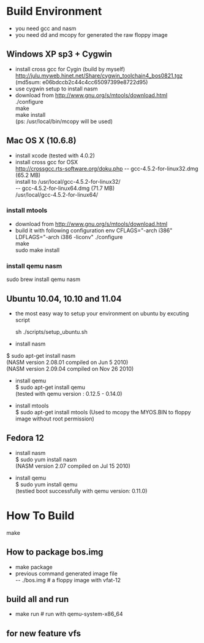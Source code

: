 # Build Environment
- you need gcc and nasm
- you need dd and mcopy for generated the raw floppy image

## Windows XP sp3 + Cygwin
- install cross gcc for Cygin (build by myself)
   http://julu.myweb.hinet.net/Share/cygwin_toolchain4_bos0821.tgz <br/>
   (md5sum: e06bdccb2c44c4cc65097399e8722d95)
- use cygwin setup to install nasm
- download from http://www.gnu.org/s/mtools/download.html<br/>
./configure <br/>
make <br/>
make install <br/>
(ps: /usr/local/bin/mcopy will be used)

## Mac OS X (10.6.8)
- install xcode (tested with 4.0.2)
- install cross gcc for OSX <br/>
   http://crossgcc.rts-software.org/doku.php 
-- gcc-4.5.2-for-linux32.dmg (65.2 MB) <br/>
   install to /usr/local/gcc-4.5.2-for-linux32/ <br/>
-- gcc-4.5.2-for-linux64.dmg (71.7 MB)<br/>
   /usr/local/gcc-4.5.2-for-linux64/<br/>

### install mtools
- download from http://www.gnu.org/s/mtools/download.html
- build it with following configuration
env CFLAGS="-arch i386" LDFLAGS="-arch i386 -liconv" ./configure  <br/>
make <br/>
sudo make install <br/>

### install qemu nasm
sudo brew install qemu nasm

## Ubuntu 10.04, 10.10 and 11.04
- the most easy way to setup your environment on ubuntu by excuting script

  sh ./scripts/setup_ubuntu.sh

- install nasm <br/>

 $ sudo apt-get install nasm <br/>
 (NASM version 2.08.01 compiled on Jun  5 2010) <br/>
 (NASM version 2.09.04 compiled on Nov 26 2010)

- install qemu <br/>
 $ sudo apt-get install qemu <br/>
 (tested with qemu version : 0.12.5 - 0.14.0)

- install mtools <br/>
 $ sudo apt-get install mtools
 (Used to mcopy the MYOS.BIN to floppy image without root permission)

## Fedora 12
- install nasm <br/>
 $ sudo yum install nasm <br/>
 (NASM version 2.07 compiled on Jul 15 2010)

- install qemu <br/>
 $ sudo yum install qemu <br/>
  (testied boot successfully with qemu version: 0.11.0)
 
# How To Build
  make <br/>

## How to package bos.img
  - make package 
  - previous command generated image file <br/>
  -- ./bos.img # a floppy image with vfat-12

## build all and run
  - make run # run with qemu-system-x86_64

## for new feature vfs
